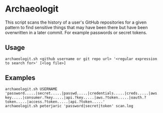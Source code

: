 # Archaeologit
This script scans the history of a user's GitHub repositories
for a given pattern to find sensitive things that may have been there
but have been overwritten in a later commit. For example passwords or secret tokens.

## Usage
	archaeologit.sh <github username or git repo url> '<regular expression to search for>' [<log file>]

## Examples
	archaeologit.sh USERNAME 'password.....|secret.....|passwd.....|credentials.....|creds.....|aws.?key.....|consumer.?key.....|api.?key.....|aws.?token.....|oauth.?token.....|access.?token.....|api.?token.....'
	archaeologit.sh peterjaric 'password|secret|token' scan.log
